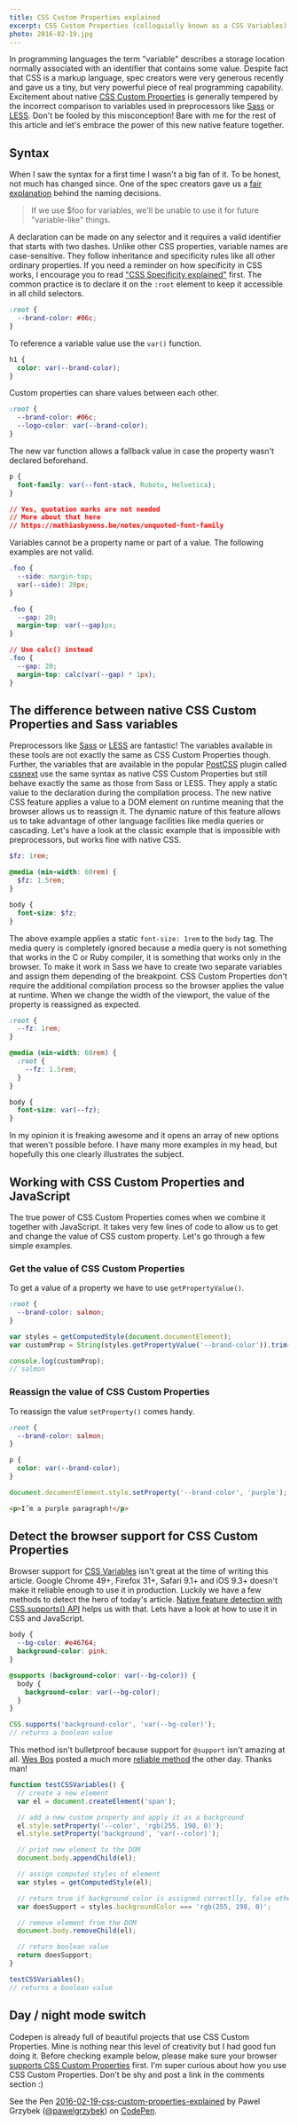 ```yaml
---
title: CSS Custom Properties explained
excerpt: CSS Custom Properties (colloquially known as a CSS Variables) are around the corner. Let's embrace the power of a feature that we've been waiting years for.
photo: 2016-02-19.jpg
---
```


In programming languages the term "variable" describes a storage location normally associated with an identifier that contains some value. Despite fact that CSS is a markup language, spec creators were very generous recently and gave us a tiny, but very powerful piece of real programming capability. Excitement about native [CSS Custom Properties](https://www.w3.org/TR/css-variables/) is generally tempered by the incorrect comparison to variables used in preprocessors like [Sass](http://sass-lang.com/) or [LESS](http://lesscss.org/). Don't be fooled by this misconception! Bare with me for the rest of this article and let's embrace the power of this new native feature together.

## Syntax

 When I saw the syntax for a first time I wasn't a big fan of it. To be honest, not much has changed since. One of the spec creators gave us a [fair explanation](http://www.xanthir.com/blog/b4KT0) behind the naming decisions.

> If we use $foo for variables, we'll be unable to use it for future "variable-like" things.

 A declaration can be made on any selector and it requires a valid identifier that starts with two dashes. Unlike other CSS properties, variable names are case-sensitive. They follow inheritance and specificity rules like all other ordinary properties. If you need a reminder on how specificity in CSS works, I encourage you to read ["CSS Specificity explained"](https://pawelgrzybek.com/css-specificity-explained/) first. The common practice is to declare it on the `:root` element to keep it accessible in all child selectors.

```css
:root {
  --brand-color: #06c;
}
```

To reference a variable value use the `var()` function.

```css
h1 {
  color: var(--brand-color);
}
```

Custom properties can share values between each other.

```css
:root {
  --brand-color: #06c;
  --logo-color: var(--brand-color);
}
```

The new var function allows a fallback value in case the property wasn't declared beforehand.

```css
p {
  font-family: var(--font-stack, Roboto, Helvetica);
}

// Yes, quotation marks are not needed
// More about that here
// https://mathiasbynens.be/notes/unquoted-font-family
```

Variables cannot be a property name or part of a value. The following examples are not valid.

```css
.foo {
  --side: margin-top;
  var(--side): 20px;
}
```

```css
.foo {
  --gap: 20;
  margin-top: var(--gap)px;
}

// Use calc() instead
.foo {
  --gap: 20;
  margin-top: calc(var(--gap) * 1px);
}
```

## The difference between native CSS Custom Properties and Sass variables

Preprocessors like [Sass](http://sass-lang.com/) or [LESS](http://lesscss.org/) are fantastic! The variables available in these tools are not exactly the same as CSS Custom Properties though. Further, the variables that are available in the popular [PostCSS](http://postcss.org/) plugin called [cssnext](http://cssnext.io/) use the same syntax as native CSS Custom Properties but still behave exactly the same as those from Sass or LESS. They apply a static value to the declaration during the compilation process. The new native CSS feature applies a value to a DOM element on runtime meaning that the browser allows us to reassign it. The dynamic nature of this feature allows us to take advantage of other language facilities like media queries or cascading. Let's have a look at the classic example that is impossible with preprocessors, but works fine with native CSS.

```scss
$fz: 1rem;

@media (min-width: 60rem) {
  $fz: 1.5rem;
}

body {
  font-size: $fz;
}
```

The above example applies a static `font-size: 1rem` to the `body` tag. The media query is completely ignored because a media query is not something that works in the C or Ruby compiler, it is something that works only in the browser. To make it work in Sass we have to create two separate variables and assign them depending of the breakpoint. CSS Custom Properties don't require the additional compilation process so the browser applies the value at runtime. When we change the width of the viewport, the value of the property is reassigned as expected.

```css
:root {
  --fz: 1rem;
}

@media (min-width: 60rem) {
  :root {
    --fz: 1.5rem;
  }
}

body {
  font-size: var(--fz);
}
```

In my opinion it is freaking awesome and it opens an array of new options that weren't possible before. I have many more examples in my head, but hopefully this one clearly illustrates the subject.

## Working with CSS Custom Properties and JavaScript

The true power of CSS Custom Properties comes when we combine it together with JavaScript. It takes very few lines of code to allow us to get and change the value of CSS custom property. Let's go through a few simple examples.

### Get the value of CSS Custom Properties

To get a value of a property we have to use `getPropertyValue()`.

```css
:root {
  --brand-color: salmon;
}
```

```js
var styles = getComputedStyle(document.documentElement);
var customProp = String(styles.getPropertyValue('--brand-color')).trim();

console.log(customProp);
// salmon
```

### Reassign the value of CSS Custom Properties

To reassign the value `setProperty()` comes handy.

```css
:root {
  --brand-color: salmon;
}

p {
  color: var(--brand-color);
}
```

```js
document.documentElement.style.setProperty('--brand-color', 'purple');
```

```html
<p>I’m a purple paragraph!</p>
```

## Detect the browser support for CSS Custom Properties

Browser support for [CSS Variables](http://caniuse.com/#search=css%20var) isn't great at the time of writing this article. Google Chrome 49+, Firefox 31+, Safari 9.1+ and iOS 9.3+ doesn't make it reliable enough to use it in production. Luckily we have a few methods to detect the hero of today's article. [Native feature detection with CSS.supports() API](https://pawelgrzybek.com/native-feature-detection-with-csssupports-api/) helps us with that. Lets have a look at how to use it in CSS and JavaScript.

```css
body {
  --bg-color: #e46764;
  background-color: pink;
}

@supports (background-color: var(--bg-color)) {
  body {
    background-color: var(--bg-color);
  }
}
```


```js
CSS.supports('background-color', 'var(--bg-color)');
// returns a boolean value
```

This method isn't bulletproof because support for `@support` isn't amazing at all. [Wes Bos](https://twitter.com/wesbos) posted a much more [reliable method](https://gist.github.com/wesbos/8b9a22adc1f60336a699) the other day. Thanks man!

```js
function testCSSVariables() {
  // create a new element
  var el = document.createElement('span');

  // add a new custom property and apply it as a background
  el.style.setProperty('--color', 'rgb(255, 198, 0)');
  el.style.setProperty('background', 'var(--color)');

  // print new element to the DOM
  document.body.appendChild(el);

  // assign computed styles of element
  var styles = getComputedStyle(el);

  // return true if background color is assigned correctlly, false otherwise
  var doesSupport = styles.backgroundColor === 'rgb(255, 198, 0)';

  // remove element from the DOM
  document.body.removeChild(el);

  // return boolean value
  return doesSupport;
}

testCSSVariables();
// returns a boolean value
```

## Day / night mode switch

Codepen is already full of beautiful projects that use CSS Custom Properties. Mine is nothing near this level of creativity but I had good fun doing it. Before checking example below, please make sure your browser [supports CSS Custom Properties](http://caniuse.com/#feat=css-variables) first. I'm super curious about how you use CSS Custom Properties. Don't be shy and post a link in the comments section :)

<p data-height="391" data-theme-id="14885" data-slug-hash="KVLmXQ" data-default-tab="result" data-user="pawelgrzybek" class='codepen'>See the Pen <a href='http://codepen.io/pawelgrzybek/pen/KVLmXQ/'>2016-02-19-css-custom-properties-explained</a> by Pawel Grzybek (<a href='http://codepen.io/pawelgrzybek'>@pawelgrzybek</a>) on <a href='http://codepen.io'>CodePen</a>.</p>
<script async src="//assets.codepen.io/assets/embed/ei.js"></script>
